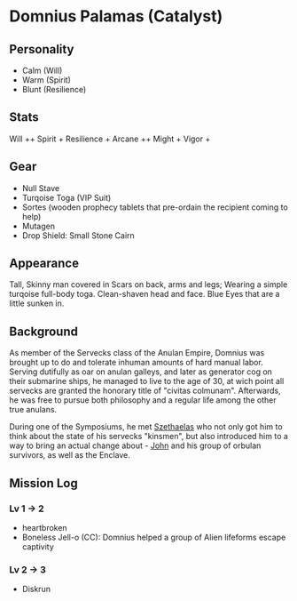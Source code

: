 # Domnius Palamas (Catalyst)

## Personality

- Calm (Will)
- Warm (Spirit)
- Blunt (Resilience)

## Stats

Will ++
Spirit + 
Resilience +
Arcane ++
Might +
Vigor +

## Gear

- Null Stave
- Turqoise Toga (VIP Suit)
- Sortes (wooden prophecy tablets that pre-ordain the recipient coming to help)
- Mutagen
- Drop Shield: Small Stone Cairn

## Appearance

Tall, Skinny man covered in Scars on back, arms and legs; Wearing a simple turqoise full-body toga.
Clean-shaven head and face. Blue Eyes that are a little sunken in.

## Background

As member of the Servecks class of the Anulan Empire, Domnius was brought up to do and tolerate inhuman amounts of hard manual labor.
Serving dutifully as oar on anulan galleys, and later as generator cog on their submarine ships,
he managed to live to the age of 30, at wich point all servecks are granted the honorary title of "civitas colmunam".
Afterwards, he was free to pursue both philosophy and a regular life among the other true anulans.

During one of the Symposiums, he met [Szethaelas](../szethaelas.md) who not only got him to think about the state of his servecks "kinsmen", 
but also introduced him to a way to bring an actual change about - [John](../john-sinclair.md) and his group of orbulan survivors, as well as the Enclave.

## Mission Log



### Lv 1 -> 2

- heartbroken
- Boneless Jell-o (CC): Domnius helped a group of Alien lifeforms escape captivity

### Lv 2 -> 3 

- Diskrun
